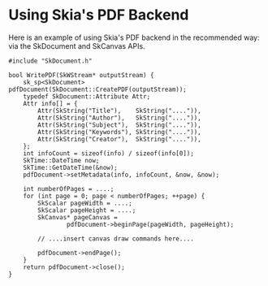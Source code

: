 Using Skia's PDF Backend
========================

Here is an example of using Skia's PDF backend in the recommended way:
via the SkDocument and SkCanvas APIs.

<!--?prettify lang=cc?-->

    #include "SkDocument.h"

    bool WritePDF(SkWStream* outputStream) {
        sk_sp<SkDocument> pdfDocument(SkDocument::CreatePDF(outputStream));
        typedef SkDocument::Attribute Attr;
        Attr info[] = {
            Attr(SkString("Title"),    SkString("....")),
            Attr(SkString("Author"),   SkString("....")),
            Attr(SkString("Subject"),  SkString("....")),
            Attr(SkString("Keywords"), SkString("....")),
            Attr(SkString("Creator"),  SkString("....")),
        };
        int infoCount = sizeof(info) / sizeof(info[0]);
        SkTime::DateTime now;
        SkTime::GetDateTime(&now);
        pdfDocument->setMetadata(info, infoCount, &now, &now);

        int numberOfPages = ....;
        for (int page = 0; page < numberOfPages; ++page) {
            SkScalar pageWidth = ....;
            SkScalar pageHeight = ....;
            SkCanvas* pageCanvas =
                    pdfDocument->beginPage(pageWidth, pageHeight);

            // ....insert canvas draw commands here....

            pdfDocument->endPage();
        }
        return pdfDocument->close();
    }
